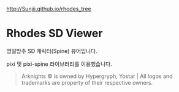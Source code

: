 http://Sunjii.github.io/rhodes_tree

# Rhodes SD Viewer

명일방주 SD 캐릭터(Spine) 뷰어입니다.

pixi 및 pixi-spine 라이브러리를 이용했습니다.

> Arknights © is owned by Hypergryph, Yostar | All logos and trademarks are property of their respective owners.
